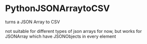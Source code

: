 # PythonJSONArraytoCSV
turns a JSON Array to CSV

not suitable for different types of json arrays for now, but works for JSONArray which have JSONObjects in every element
